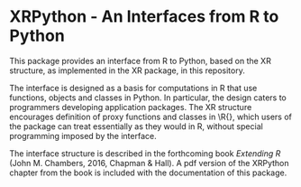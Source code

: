 # XRPython - An Interfaces from R to Python

This package provides an interface from R to Python, based on the XR
structure, as implemented in the XR package, in this repository.

The interface is designed as a basis for computations in R that use
functions, objects and classes in Python.
In particular, the design caters to programmers developing application
packages.
The XR structure encourages definition of proxy functions and classes
in \R{}, which users of the package can treat essentially as they
would in R, without special programming imposed by the interface.

The interface structure is described in the forthcoming book
*Extending R* (John M. Chambers, 2016, Chapman & Hall).
A pdf version of the XRPython chapter from the book is included with the
documentation of this package.
